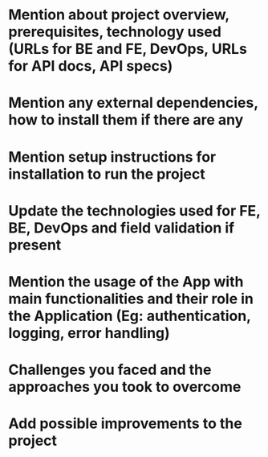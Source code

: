 # Mention about project overview, prerequisites, technology used (URLs for BE and FE, DevOps, URLs for API docs, API specs)


# Mention any external dependencies, how to install them if there are any


# Mention setup instructions for installation to run the project


# Update the technologies used for FE, BE, DevOps and field validation if present



# Mention the usage of the App with main functionalities and their role in the Application (Eg: authentication, logging, error handling)



# Challenges you faced and the approaches you took to overcome




# Add possible improvements to the project